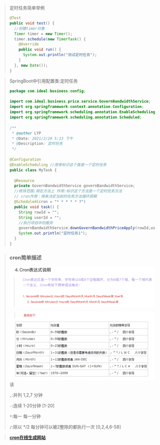 > 定时任务简单举例
>
> ```java
> @Test
> public void test() {
>   //创建timer对象
>   Timer timer = new Timer();
>   timer.schedule(new TimerTask() {
>     @Override
>     public void run() {
>       System.out.println("测试定时任务");
>     }
>   }, new Date());
> }
> ```



> SpringBoot中引用配置类:定时任务
>
> ```java
> package com.ideal.business.config;
> 
> import com.ideal.business.price.service.GovernBandwidthService;
> import org.springframework.context.annotation.Configuration;
> import org.springframework.scheduling.annotation.EnableScheduling;
> import org.springframework.scheduling.annotation.Scheduled;
> 
> /**
>  * @author LYP
>  * @Date: 2021/2/20 5:13 下午
>  * @Description: 定时任务
>  */
> 
> @Configuration
> @EnableScheduling //用来标识这个类是一个定时任务
> public class MyTask {
> 
>   @Resource
>   private GovernBandwidthService governBandwidthService;
>   //修饰范围:用在方法上 作用:标识这个方法是一个定时任务方法
>   // cron作用：用来决定当前的任务方法循环周期
>   @Scheduled(cron = "* * * * * ?")
>   public void task() {
>     String rowId = "";
>     String userId = "";
>     //执行项目中的服务
>     governBandwidthService.downGovernBandwidthPriceApply(rowId,userId);
>     System.out.println("定时任务1");
>   }
> }
> ```



> ### cron简单描述
>
> <img src="定时任务.assets/截屏2021-02-20 下午5.27.20.png" style="zoom:50%;" />
>
> <img src="定时任务.assets/截屏2021-02-20 下午5.30.44.png" alt="截屏2021-02-20 下午5.30.44" style="zoom:50%;" />该
>
> `,`:并列  1,2,7 分钟 
>
> `-`:连续 1-20分钟 [1-20]
>
> `*`:每一 每一分钟
>
> `/`:除以 */2 每分钟可以被2整除的都执行一次   [0,2,4,6-58]



> **[cron在线生成网站](https://www.bejson.com/othertools/cron/)**

